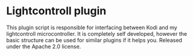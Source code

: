 # Lightcontroll plugin

This plugin script is responsible for interfacing between Kodi and my lightcontroll microcontroller. It is completely self developed, however the basic structure can be used for similar plugins if it helps you. Released under the Apache 2.0 license.

